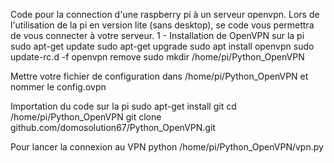 Code pour la connection d'une raspberry pi à un serveur openvpn. Lors de l'utilisation de la pi en version lite (sans desktop), se code vous permettra de vous connecter à votre serveur.
1 - Installation de OpenVPN sur la pi
sudo apt-get update
sudo apt-get upgrade
sudo apt install openvpn
sudo update-rc.d -f openvpn remove
sudo mkdir /home/pi/Python_OpenVPN

Mettre votre fichier de configuration dans /home/pi/Python_OpenVPN et nommer le config.ovpn

Importation du code sur la pi
sudo apt-get install git
cd /home/pi/Python_OpenVPN
git clone github.com/domosolution67/Python_OpenVPN.git

Pour lancer la connexion au VPN 
python /home/pi/Python_OpenVPN/vpn.py
